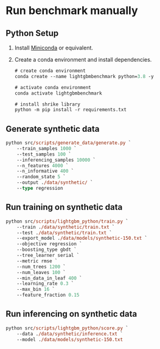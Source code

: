 # Run benchmark manually

## Python Setup

1. Install [Miniconda](https://docs.conda.io/en/latest/miniconda.html) or equivalent.

2. Create a conda environment and install dependencies.

    ```ps
    # create conda environment
    conda create --name lightgbmbenchmark python=3.8 -y

    # activate conda environment
    conda activate lightgbmbenchmark

    # install shrike library
    python -m pip install -r requirements.txt
    ```

## Generate synthetic data

```ps
python src/scripts/generate_data/generate.py `
    --train_samples 1000 `
    --test_samples 100 `
    --inferencing_samples 10000 `
    --n_features 4000 `
    --n_informative 400 `
    --random_state 5 `
    --output ./data/synthetic/ `
    --type regression
```

## Run training on synthetic data

```ps
python src/scripts/lightgbm_python/train.py `
    --train ./data/synthetic/train.txt `
    --test ./data/synthetic/train.txt `
    --export_model ./data/models/synthetic-150.txt `
    --objective regression `
    --boosting_type gbdt `
    --tree_learner serial `
    --metric rmse `
    --num_trees 1200 `
    --num_leaves 100 `
    --min_data_in_leaf 400 `
    --learning_rate 0.3 `
    --max_bin 16 `
    --feature_fraction 0.15
```

## Run inferencing on synthetic data

```ps
python src/scripts/lightgbm_python/score.py `
    --data ./data/synthetic/inference.txt `
    --model ./data/models/synthetic-150.txt
```
